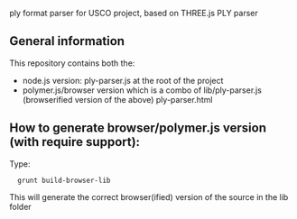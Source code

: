 ply format parser for USCO project, based on THREE.js PLY parser


General information
-------------------
This repository contains both the:
- node.js version:
ply-parser.js at the root of the project
- polymer.js/browser version which is a combo of
lib/ply-parser.js (browserified version of the above)
ply-parser.html


How to generate browser/polymer.js version (with require support):
------------------------------------------------------------------
Type: 

      grunt build-browser-lib

This will generate the correct browser(ified) version of the source in the lib folder

